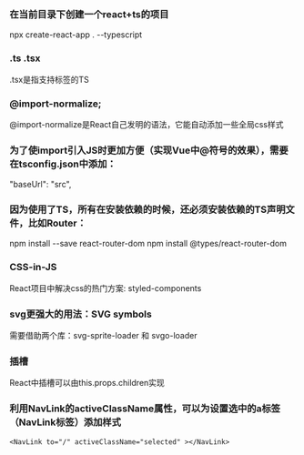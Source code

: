 ### 在当前目录下创建一个react+ts的项目
npx create-react-app . --typescript

### .ts .tsx
.tsx是指支持标签的TS

### @import-normalize;
@import-normalize是React自己发明的语法，它能自动添加一些全局css样式

### 为了使import引入JS时更加方便（实现Vue中@符号的效果），需要在tsconfig.json中添加：
"baseUrl": "src",

### 因为使用了TS，所有在安装依赖的时候，还必须安装依赖的TS声明文件，比如Router：
npm install --save react-router-dom
npm install @types/react-router-dom

### CSS-in-JS
React项目中解决css的热门方案: styled-components

### svg更强大的用法：SVG symbols
需要借助两个库：svg-sprite-loader 和 svgo-loader

### 插槽
React中插槽可以由this.props.children实现

### 利用NavLink的activeClassName属性，可以为设置选中的a标签（NavLink标签）添加样式
`<NavLink to="/" activeClassName="selected" ></NavLink>`